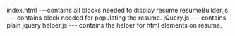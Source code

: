 index.html ---contains all blocks needed to display resume
resumeBuilder.js --- contains block needed for populating the resume.
jQuery.js --- contains plain jquery
helper.js --- contains the helper for html elements on resume.
